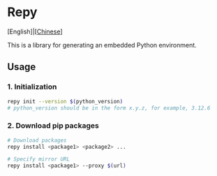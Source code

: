 # Repy

[English]|[[Chinese](README_CN.md)]

This is a library for generating an embedded Python environment.

## Usage

### 1. Initialization
```bash
repy init --version $(python_version)
# python_version should be in the form x.y.z, for example, 3.12.6
```

### 2. Download pip packages
```bash
# Download packages
repy install <package1> <package2> ...

# Specify mirror URL
repy install <package1> --proxy $(url)
```